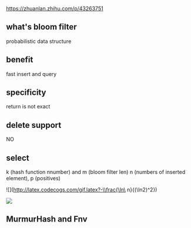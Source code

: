 https://zhuanlan.zhihu.com/p/43263751

## what's bloom filter
probabilistic data structure

## benefit
fast insert and query

## specificity
return is not exact

## delete support
NO

## select
k (hash function nnumber) and m (bloom filter len) n (numbers of inserted element), p (positives)

![](http://latex.codecogs.com/gif.latex?-\\frac{\ln\ n}{(\ln2)^2})


![](http://latex.codecogs.com/gif.latex?\\frac{1}{1+sin(x)})

## MurmurHash and Fnv 
